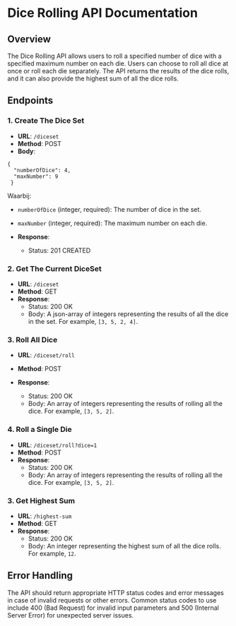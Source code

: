 # Dice Rolling API Documentation

## Overview

The Dice Rolling API allows users to roll a specified number of dice with a specified maximum number on each die. Users can choose to roll all dice at once or roll each die separately. The API returns the results of the dice rolls, and it can also provide the highest sum of all the dice rolls.

## Endpoints

### 1. Create The Dice Set

- **URL**: `/diceset`
- **Method**: POST
- **Body**:

```
{
  "numberOfDice": 4,
  "maxNumber": 9
 }
```
Waarbij:

- `numberOfDice` (integer, required): The number of dice in the set.
- `maxNumber` (integer, required): The maximum number on each die.

- **Response**:
    - Status: 201 CREATED

### 2. Get The Current DiceSet

- **URL**: `/diceset`
- **Method**: GET
- **Response**:
    - Status: 200 OK
    - Body: A json-array of integers representing the results of all the dice in the set. For example, `[3, 5, 2, 4]`.


### 3. Roll All Dice

- **URL**: `/diceset/roll`
- **Method**: POST

- **Response**:
    - Status: 200 OK
    - Body: An array of integers representing the results of rolling all the dice. For example, `[3, 5, 2]`.

### 4. Roll a Single Die

- **URL**: `/diceset/roll?dice=1`
- **Method**: POST
- **Response**:
    - Status: 200 OK
    - Body: An array of integers representing the results of rolling all the dice. For example, `[3, 5, 2]`.

### 3. Get Highest Sum

- **URL**: `/highest-sum`
- **Method**: GET
- **Response**:
    - Status: 200 OK
    - Body: An integer representing the highest sum of all the dice rolls. For example, `12`.

## Error Handling

The API should return appropriate HTTP status codes and error messages in case of invalid requests or other errors. 
Common status codes to use include 400 (Bad Request) for invalid input parameters and 500 (Internal Server Error) for unexpected server issues.
